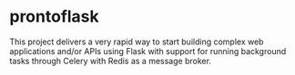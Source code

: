 # prontoflask
This project delivers a very rapid way to start building complex web applications and/or APIs using Flask with support for running background tasks through Celery with Redis as a message broker.
